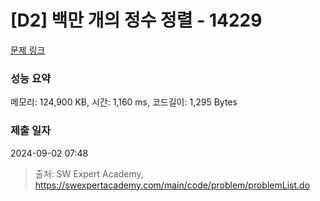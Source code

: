 # [D2] 백만 개의 정수 정렬 - 14229 

[문제 링크](https://swexpertacademy.com/main/code/problem/problemDetail.do?contestProbId=AX_Y-4T6-yoDFAVy) 

### 성능 요약

메모리: 124,900 KB, 시간: 1,160 ms, 코드길이: 1,295 Bytes

### 제출 일자

2024-09-02 07:48



> 출처: SW Expert Academy, https://swexpertacademy.com/main/code/problem/problemList.do